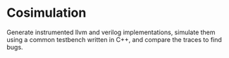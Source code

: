 # Cosimulation

Generate instrumented llvm and verilog implementations, simulate them using
a common testbench written in C++, and compare the traces to find bugs.

